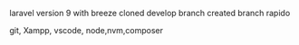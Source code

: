 laravel version 9 with breeze
cloned develop branch
created branch rapido

git, Xampp, vscode, node,nvm,composer

